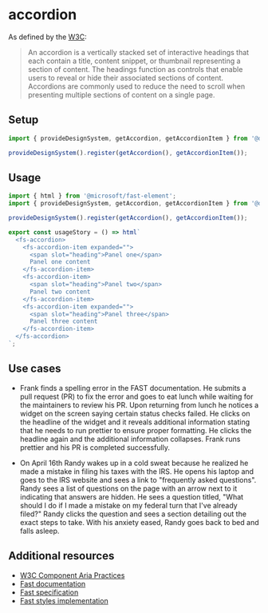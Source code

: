# accordion

As defined by the [W3C](https://w3c.github.io/aria-practices/#accordion):

> An accordion is a vertically stacked set of interactive headings that each contain a title, content snippet, or thumbnail representing a section of content. The headings function as controls that enable users to reveal or hide their associated sections of content. Accordions are commonly used to reduce the need to scroll when presenting multiple sections of content on a single page.

## Setup

```ts
import { provideDesignSystem, getAccordion, getAccordionItem } from '@divriots/starter-furious';

provideDesignSystem().register(getAccordion(), getAccordionItem());
```

## Usage

```js preview-story
import { html } from '@microsoft/fast-element';
import { provideDesignSystem, getAccordion, getAccordionItem } from '@divriots/starter-furious';

provideDesignSystem().register(getAccordion(), getAccordionItem());

export const usageStory = () => html`
  <fs-accordion>
    <fs-accordion-item expanded="">
      <span slot="heading">Panel one</span>
      Panel one content
    </fs-accordion-item>
    <fs-accordion-item>
      <span slot="heading">Panel two</span>
      Panel two content
    </fs-accordion-item>
    <fs-accordion-item expanded="">
      <span slot="heading">Panel three</span>
      Panel three content
    </fs-accordion-item>
  </fs-accordion>
`;
```

## Use cases

- Frank finds a spelling error in the FAST documentation. He submits a pull request (PR) to fix the error and goes to eat lunch while waiting for the maintainers to review his PR. Upon returning from lunch he notices a widget on the screen saying certain status checks failed. He clicks on the headline of the widget and it reveals additional information stating that he needs to run prettier to ensure proper formatting. He clicks the headline again and the additional information collapses. Frank runs prettier and his PR is completed successfully.

- On April 16th Randy wakes up in a cold sweat because he realized he made a mistake in filing his taxes with the IRS. He opens his laptop and goes to the IRS website and sees a link to "frequently asked questions". Randy sees a list of questions on the page with an arrow next to it indicating that answers are hidden. He sees a question titled, "What should I do if I made a mistake on my federal turn that I've already filed?" Randy clicks the question and sees a section detailing out the exact steps to take. With his anxiety eased, Randy goes back to bed and falls asleep.

## Additional resources

- [W3C Component Aria Practices](https://w3c.github.io/aria-practices/#accordion)
- [Fast documentation](https://github.com/microsoft/fast/blob/master/packages/web-components/fast-foundation/src/accordion/README.md)
- [Fast specification](https://github.com/microsoft/fast/blob/master/packages/web-components/fast-foundation/src/accordion/accordion.spec.md)
- [Fast styles implementation](https://github.com/microsoft/fast/blob/master/packages/web-components/fast-components/src/accordion/accordion.styles.ts)
